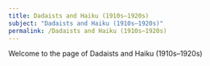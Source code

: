 ```yaml
---
title: Dadaists and Haiku (1910s–1920s)
subject: "Dadaists and Haiku (1910s–1920s)"
permalink: /Dadaists and Haiku (1910s–1920s)
---
```


Welcome to the page of Dadaists and Haiku (1910s–1920s)
